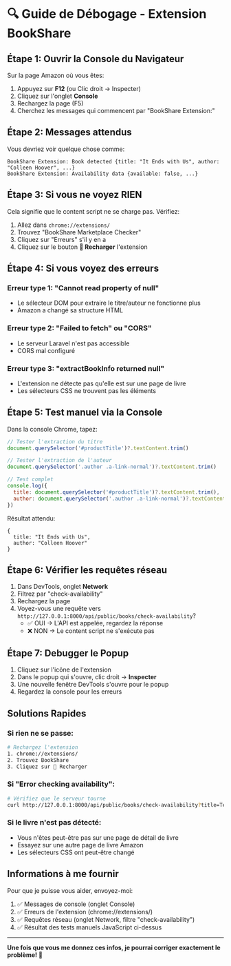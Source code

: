 # 🔍 Guide de Débogage - Extension BookShare

## Étape 1: Ouvrir la Console du Navigateur

Sur la page Amazon où vous êtes:
1. Appuyez sur **F12** (ou Clic droit → Inspecter)
2. Cliquez sur l'onglet **Console**
3. Rechargez la page (F5)
4. Cherchez les messages qui commencent par "BookShare Extension:"

## Étape 2: Messages attendus

Vous devriez voir quelque chose comme:
```
BookShare Extension: Book detected {title: "It Ends with Us", author: "Colleen Hoover", ...}
BookShare Extension: Availability data {available: false, ...}
```

## Étape 3: Si vous ne voyez RIEN

Cela signifie que le content script ne se charge pas. Vérifiez:
1. Allez dans `chrome://extensions/`
2. Trouvez "BookShare Marketplace Checker"
3. Cliquez sur "Erreurs" s'il y en a
4. Cliquez sur le bouton **🔄 Recharger** l'extension

## Étape 4: Si vous voyez des erreurs

### Erreur type 1: "Cannot read property of null"
- Le sélecteur DOM pour extraire le titre/auteur ne fonctionne plus
- Amazon a changé sa structure HTML

### Erreur type 2: "Failed to fetch" ou "CORS"
- Le serveur Laravel n'est pas accessible
- CORS mal configuré

### Erreur type 3: "extractBookInfo returned null"
- L'extension ne détecte pas qu'elle est sur une page de livre
- Les sélecteurs CSS ne trouvent pas les éléments

## Étape 5: Test manuel via la Console

Dans la console Chrome, tapez:
```javascript
// Tester l'extraction du titre
document.querySelector('#productTitle')?.textContent.trim()

// Tester l'extraction de l'auteur
document.querySelector('.author .a-link-normal')?.textContent.trim()

// Test complet
console.log({
  title: document.querySelector('#productTitle')?.textContent.trim(),
  author: document.querySelector('.author .a-link-normal')?.textContent.trim()
})
```

Résultat attendu:
```
{
  title: "It Ends with Us",
  author: "Colleen Hoover"
}
```

## Étape 6: Vérifier les requêtes réseau

1. Dans DevTools, onglet **Network**
2. Filtrez par "check-availability"
3. Rechargez la page
4. Voyez-vous une requête vers `http://127.0.0.1:8000/api/public/books/check-availability`?
   - ✅ OUI → L'API est appelée, regardez la réponse
   - ❌ NON → Le content script ne s'exécute pas

## Étape 7: Debugger le Popup

1. Cliquez sur l'icône de l'extension
2. Dans le popup qui s'ouvre, clic droit → **Inspecter**
3. Une nouvelle fenêtre DevTools s'ouvre pour le popup
4. Regardez la console pour les erreurs

## Solutions Rapides

### Si rien ne se passe:
```bash
# Rechargez l'extension
1. chrome://extensions/
2. Trouvez BookShare
3. Cliquez sur 🔄 Recharger
```

### Si "Error checking availability":
```bash
# Vérifiez que le serveur tourne
curl http://127.0.0.1:8000/api/public/books/check-availability?title=Test
```

### Si le livre n'est pas détecté:
- Vous n'êtes peut-être pas sur une page de détail de livre
- Essayez sur une autre page de livre Amazon
- Les sélecteurs CSS ont peut-être changé

## Informations à me fournir

Pour que je puisse vous aider, envoyez-moi:
1. ✅ Messages de console (onglet Console)
2. ✅ Erreurs de l'extension (chrome://extensions/)
3. ✅ Requêtes réseau (onglet Network, filtre "check-availability")
4. ✅ Résultat des tests manuels JavaScript ci-dessus

---

**Une fois que vous me donnez ces infos, je pourrai corriger exactement le problème! 🔧**
